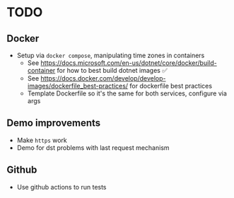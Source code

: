 # TODO

## Docker

* Setup via `docker compose`, manipulating time zones in containers
  * See <https://docs.microsoft.com/en-us/dotnet/core/docker/build-container> for how to best build dotnet images ✅
  * See <https://docs.docker.com/develop/develop-images/dockerfile_best-practices/> for dockerfile best practices
  * Template Dockerfile so it's the same for both services, configure via args

## Demo improvements

* Make `https` work
* Demo for dst problems with last request mechanism

## Github

* Use github actions to run tests
